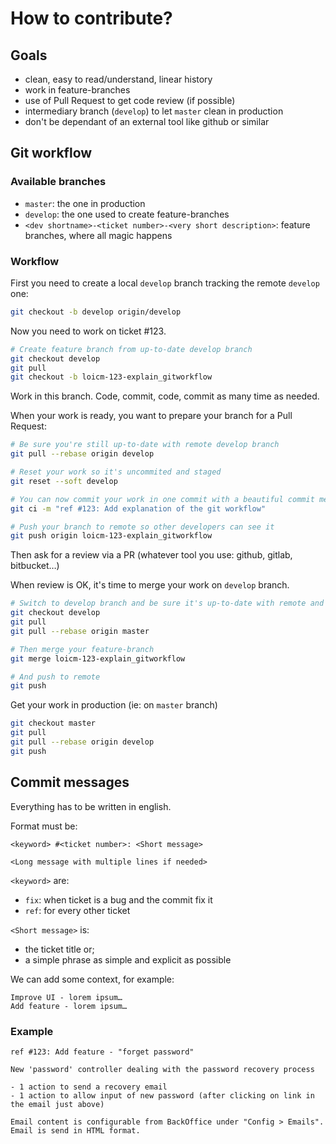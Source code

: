 # How to contribute?

## Goals

- clean, easy to read/understand, linear history
- work in feature-branches
- use of Pull Request to get code review (if possible)
- intermediary branch (`develop`) to let `master` clean in production
- don't be dependant of an external tool like github or similar


## Git workflow

### Available branches

- `master`: the one in production
- `develop`: the one used to create feature-branches
- `<dev shortname>-<ticket number>-<very short description>`: feature branches, where all magic happens

### Workflow

First you need to create a local `develop` branch tracking the remote `develop` one:

```bash
git checkout -b develop origin/develop
```

Now you need to work on ticket #123.

```bash
# Create feature branch from up-to-date develop branch
git checkout develop
git pull
git checkout -b loicm-123-explain_gitworkflow
```

Work in this branch. Code, commit, code, commit as many time as needed.

When your work is ready, you want to prepare your branch for a Pull Request:

```bash
# Be sure you're still up-to-date with remote develop branch
git pull --rebase origin develop

# Reset your work so it's uncommited and staged
git reset --soft develop

# You can now commit your work in one commit with a beautiful commit message (see below)
git ci -m "ref #123: Add explanation of the git workflow"

# Push your branch to remote so other developers can see it
git push origin loicm-123-explain_gitworkflow
```

Then ask for a review via a PR (whatever tool you use: github, gitlab, bitbucket…)

When review is OK, it's time to merge your work on `develop` branch.

```bash
# Switch to develop branch and be sure it's up-to-date with remote and with master
git checkout develop
git pull
git pull --rebase origin master

# Then merge your feature-branch
git merge loicm-123-explain_gitworkflow

# And push to remote
git push
```

Get your work in production (ie: on `master` branch)

```bash
git checkout master
git pull
git pull --rebase origin develop
git push
```


## Commit messages

Everything has to be written in english.

Format must be:

```
<keyword> #<ticket number>: <Short message>

<Long message with multiple lines if needed>
```

`<keyword>` are:

- `fix`: when ticket is a bug and the commit fix it
- `ref`: for every other ticket

`<Short message>` is:

-  the ticket title or;
-  a simple phrase as simple and explicit as possible

We can add some context, for example:

```
Improve UI - lorem ipsum…
Add feature - lorem ipsum…
```

### Example

```
ref #123: Add feature - "forget password"

New 'password' controller dealing with the password recovery process

- 1 action to send a recovery email
- 1 action to allow input of new password (after clicking on link in the email just above)

Email content is configurable from BackOffice under "Config > Emails".
Email is send in HTML format.
```